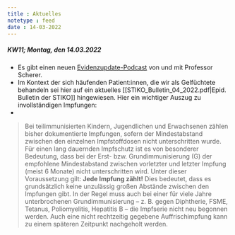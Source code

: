 ```yaml
---
title : Aktuelles
notetype : feed
date : 14-03-2022
---
```

##### KW11; Montag, den 14.03.2022
- Es gibt einen neuen [Evidenzupdate-Podcast](https://twitter.com/aerztezeitung/status/1501931892081250311?s=20&t=7zTd9XSnnCmQvIGLil2tFw) von und mit Professor Scherer. 
- Im Kontext der sich häufenden Patient:innen, die wir als Gelfüchtete behandeln sei hier auf ein aktuelles [[STIKO_Bulletin_04_2022.pdf|Epid. Bulletin der STIKO]] hingewiesen. Hier ein wichtiger Auszug zu invollständigen Impfungen:
- 
>Bei teilimmunisierten Kindern, Jugendlichen und Erwachsenen zählen bisher dokumentierte Impfungen, sofern der Mindestabstand zwischen den einzelnen Impfstoffdosen nicht unterschritten wurde. Für einen lang dauernden Impfschutz ist es von besonderer Bedeutung, dass bei der Erst- bzw. Grundimmunisierung (G) der empfohlene Mindestabstand zwischen vorletzter und letzter Impfung (meist 6 Monate) nicht unterschritten wird. Unter dieser Voraussetzung gilt:
**Jede Impfung zählt!**
Dies bedeutet, dass es grundsätzlich keine unzulässig großen Abstände zwischen den Impfungen gibt. In der Regel muss auch bei einer für viele Jahre unterbrochenen Grundimmunisierung – z. B. gegen Diphtherie, FSME, Tetanus, Poliomyelitis, Hepatitis B – die Impfserie nicht neu begonnen werden. Auch eine nicht rechtzeitig gegebene Auffrischimpfung kann zu einem späteren Zeitpunkt nachgeholt werden.

